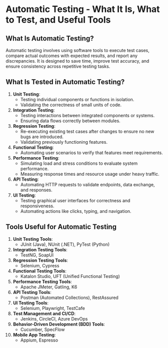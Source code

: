 # Automatic Testing - What It Is, What to Test, and Useful Tools

## What Is Automatic Testing?
Automatic testing involves using software tools to execute test cases, compare actual outcomes with expected results, and report any discrepancies. It is designed to save time, improve test accuracy, and ensure consistency across repetitive testing tasks.

## What Is Tested in Automatic Testing?
1. **Unit Testing**:
   - Testing individual components or functions in isolation.
   - Validating the correctness of small units of code.
2. **Integration Testing**:
   - Testing interactions between integrated components or systems.
   - Ensuring data flows correctly between modules.
3. **Regression Testing**:
   - Re-executing existing test cases after changes to ensure no new bugs are introduced.
   - Validating previously functioning features.
4. **Functional Testing**:
   - Automating user scenarios to verify that features meet requirements.
5. **Performance Testing**:
   - Simulating load and stress conditions to evaluate system performance.
   - Measuring response times and resource usage under heavy traffic.
6. **API Testing**:
   - Automating HTTP requests to validate endpoints, data exchange, and responses.
7. **UI Testing**:
   - Testing graphical user interfaces for correctness and responsiveness.
   - Automating actions like clicks, typing, and navigation.

## Tools Useful for Automatic Testing
1. **Unit Testing Tools**:
   - JUnit (Java), NUnit (.NET), PyTest (Python)
2. **Integration Testing Tools**:
   - TestNG, SoapUI
3. **Regression Testing Tools**:
   - Selenium, Cypress
4. **Functional Testing Tools**:
   - Katalon Studio, UFT (Unified Functional Testing)
5. **Performance Testing Tools**:
   - Apache JMeter, Gatling, K6
6. **API Testing Tools**:
   - Postman (Automated Collections), RestAssured
7. **UI Testing Tools**:
   - Selenium, Playwright, TestCafe
8. **Test Management and CI/CD**:
   - Jenkins, CircleCI, Azure DevOps
9. **Behavior-Driven Development (BDD) Tools**:
   - Cucumber, SpecFlow
10. **Mobile App Testing**:
    - Appium, Espresso

